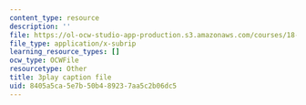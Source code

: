 ```yaml
---
content_type: resource
description: ''
file: https://ol-ocw-studio-app-production.s3.amazonaws.com/courses/18-06sc-linear-algebra-fall-2011/8405a5ca5e7b50b489237aa5c2b06dc5_UCc9q_cAhho.vtt
file_type: application/x-subrip
learning_resource_types: []
ocw_type: OCWFile
resourcetype: Other
title: 3play caption file
uid: 8405a5ca-5e7b-50b4-8923-7aa5c2b06dc5
---
```

